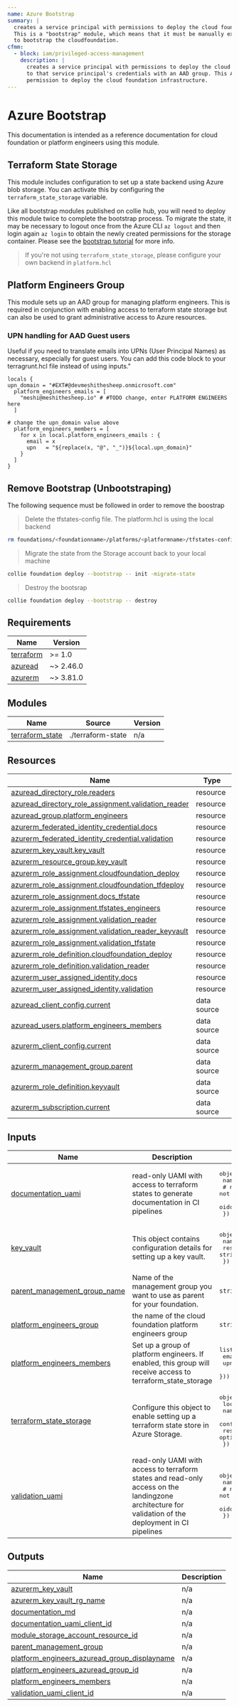 ```yaml
---
name: Azure Bootstrap
summary: |
  creates a service principal with permissions to deploy the cloud foundation infrastructure.
  This is a "bootstrap" module, which means that it must be manually executed once by an administrator
  to bootstrap the cloudfoundation.
cfmm:
  - block: iam/privileged-access-management
    description: |
      creates a service principal with permissions to deploy the cloud foundation infrastructure and secure access
      to that service principal's credentials with an AAD group. This AAD group is used to grant platform engineers
      permission to deploy the cloud foundation infrastructure.
---
```


# Azure Bootstrap

This documentation is intended as a reference documentation for cloud foundation or platform engineers using this module.

## Terraform State Storage

This module includes configuration to set up a state backend using Azure blob storage.
You can activate this by configuring the `terraform_state_storage` variable.

Like all bootstrap modules published on collie hub, you will need to deploy this module twice to complete the bootstrap process.
To migrate the state, it may be necessary to logout once from the Azure CLI `az logout` and then login again `az login` to obtain the newly created permissions for the storage container.
Please see the [bootstrap tutorial](https://collie.cloudfoundation.org/tutorial/deploy-first-module.html#bootstrap-a-cloud-platform) for more info.

> If you're not using `terraform_state_storage`, please configure your own backend in `platform.hcl`

## Platform Engineers Group

This module sets up an AAD group for managing platform engineers. This is required in conjunction with
enabling access to terraform state storage but can also be used to grant administrative access to Azure resources.

### UPN handling for AAD Guest users

Useful if you need to translate emails into UPNs (User Principal Names) as necessary, especially for guest users.
You can add this code block to your terragrunt.hcl file instead of using inputs."

```hcl
locals {
upn_domain = "#EXT#@devmeshithesheep.onmicrosoft.com"
  platform_engineers_emails = [
    "meshi@meshithesheep.io" # #TODO change, enter PLATFORM ENGINEERS here
  ]

# change the upn_domain value above
  platform_engineers_members = [
    for x in local.platform_engineers_emails : {
      email = x
      upn   = "${replace(x, "@", "_")}${local.upn_domain}"
    }
  ]
}
```

## Remove Bootstrap (Unbootstraping)

The following sequence must be followed in order to remove the boostrap

>Delete the tfstates-config file. The platform.hcl is using the local backend
```bash
rm foundations/<foundationname>/platforms/<platformname>/tfstates-config.yml
```
>Migrate the state from the Storage account back to your local machine
```bash
collie foundation deploy --bootstrap -- init -migrate-state
```
>Destroy the bootsrap
```bash
collie foundation deploy --bootstrap -- destroy
```

<!-- BEGIN_TF_DOCS -->
## Requirements

| Name | Version |
|------|---------|
| <a name="requirement_terraform"></a> [terraform](#requirement\_terraform) | >= 1.0 |
| <a name="requirement_azuread"></a> [azuread](#requirement\_azuread) | ~> 2.46.0 |
| <a name="requirement_azurerm"></a> [azurerm](#requirement\_azurerm) | ~> 3.81.0 |

## Modules

| Name | Source | Version |
|------|--------|---------|
| <a name="module_terraform_state"></a> [terraform\_state](#module\_terraform\_state) | ./terraform-state | n/a |

## Resources

| Name | Type |
|------|------|
| [azuread_directory_role.readers](https://registry.terraform.io/providers/hashicorp/azuread/latest/docs/resources/directory_role) | resource |
| [azuread_directory_role_assignment.validation_reader](https://registry.terraform.io/providers/hashicorp/azuread/latest/docs/resources/directory_role_assignment) | resource |
| [azuread_group.platform_engineers](https://registry.terraform.io/providers/hashicorp/azuread/latest/docs/resources/group) | resource |
| [azurerm_federated_identity_credential.docs](https://registry.terraform.io/providers/hashicorp/azurerm/latest/docs/resources/federated_identity_credential) | resource |
| [azurerm_federated_identity_credential.validation](https://registry.terraform.io/providers/hashicorp/azurerm/latest/docs/resources/federated_identity_credential) | resource |
| [azurerm_key_vault.key_vault](https://registry.terraform.io/providers/hashicorp/azurerm/latest/docs/resources/key_vault) | resource |
| [azurerm_resource_group.key_vault](https://registry.terraform.io/providers/hashicorp/azurerm/latest/docs/resources/resource_group) | resource |
| [azurerm_role_assignment.cloudfoundation_deploy](https://registry.terraform.io/providers/hashicorp/azurerm/latest/docs/resources/role_assignment) | resource |
| [azurerm_role_assignment.cloudfoundation_tfdeploy](https://registry.terraform.io/providers/hashicorp/azurerm/latest/docs/resources/role_assignment) | resource |
| [azurerm_role_assignment.docs_tfstate](https://registry.terraform.io/providers/hashicorp/azurerm/latest/docs/resources/role_assignment) | resource |
| [azurerm_role_assignment.tfstates_engineers](https://registry.terraform.io/providers/hashicorp/azurerm/latest/docs/resources/role_assignment) | resource |
| [azurerm_role_assignment.validation_reader](https://registry.terraform.io/providers/hashicorp/azurerm/latest/docs/resources/role_assignment) | resource |
| [azurerm_role_assignment.validation_reader_keyvault](https://registry.terraform.io/providers/hashicorp/azurerm/latest/docs/resources/role_assignment) | resource |
| [azurerm_role_assignment.validation_tfstate](https://registry.terraform.io/providers/hashicorp/azurerm/latest/docs/resources/role_assignment) | resource |
| [azurerm_role_definition.cloudfoundation_deploy](https://registry.terraform.io/providers/hashicorp/azurerm/latest/docs/resources/role_definition) | resource |
| [azurerm_role_definition.validation_reader](https://registry.terraform.io/providers/hashicorp/azurerm/latest/docs/resources/role_definition) | resource |
| [azurerm_user_assigned_identity.docs](https://registry.terraform.io/providers/hashicorp/azurerm/latest/docs/resources/user_assigned_identity) | resource |
| [azurerm_user_assigned_identity.validation](https://registry.terraform.io/providers/hashicorp/azurerm/latest/docs/resources/user_assigned_identity) | resource |
| [azuread_client_config.current](https://registry.terraform.io/providers/hashicorp/azuread/latest/docs/data-sources/client_config) | data source |
| [azuread_users.platform_engineers_members](https://registry.terraform.io/providers/hashicorp/azuread/latest/docs/data-sources/users) | data source |
| [azurerm_client_config.current](https://registry.terraform.io/providers/hashicorp/azurerm/latest/docs/data-sources/client_config) | data source |
| [azurerm_management_group.parent](https://registry.terraform.io/providers/hashicorp/azurerm/latest/docs/data-sources/management_group) | data source |
| [azurerm_role_definition.keyvault](https://registry.terraform.io/providers/hashicorp/azurerm/latest/docs/data-sources/role_definition) | data source |
| [azurerm_subscription.current](https://registry.terraform.io/providers/hashicorp/azurerm/latest/docs/data-sources/subscription) | data source |

## Inputs

| Name | Description | Type | Default | Required |
|------|-------------|------|---------|:--------:|
| <a name="input_documentation_uami"></a> [documentation\_uami](#input\_documentation\_uami) | read-only UAMI with access to terraform states to generate documentation in CI pipelines | <pre>object({<br>    name = string<br>    # note: it seems wildcards are not supported yet, see https://github.com/Azure/azure-workload-identity/issues/373<br>    oidc_subject = string<br>  })</pre> | `null` | no |
| <a name="input_key_vault"></a> [key\_vault](#input\_key\_vault) | This object contains configuration details for setting up a key vault. | <pre>object({<br>    name                = string,<br>    resource_group_name = string<br>  })</pre> | <pre>{<br>  "name": "cloudfoundation-kv",<br>  "resource_group_name": "cloudfoundation-rg"<br>}</pre> | no |
| <a name="input_parent_management_group_name"></a> [parent\_management\_group\_name](#input\_parent\_management\_group\_name) | Name of the management group you want to use as parent for your foundation. | `string` | n/a | yes |
| <a name="input_platform_engineers_group"></a> [platform\_engineers\_group](#input\_platform\_engineers\_group) | the name of the cloud foundation platform engineers group | `string` | `"cloudfoundation-platform-engineers"` | no |
| <a name="input_platform_engineers_members"></a> [platform\_engineers\_members](#input\_platform\_engineers\_members) | Set up a group of platform engineers. If enabled, this group will receive access to terraform\_state\_storage | <pre>list(object({<br>    email = string,<br>    upn   = string,<br>  }))</pre> | n/a | yes |
| <a name="input_terraform_state_storage"></a> [terraform\_state\_storage](#input\_terraform\_state\_storage) | Configure this object to enable setting up a terraform state store in Azure Storage. | <pre>object({<br>    location            = string,<br>    name                = string,<br>    config_file_path    = string,<br>    resource_group_name = optional(string)<br>  })</pre> | n/a | yes |
| <a name="input_validation_uami"></a> [validation\_uami](#input\_validation\_uami) | read-only UAMI with access to terraform states and read-only access on the landingzone architecture for validation of the deployment in CI pipelines | <pre>object({<br>    name = string<br>    # note: it seems wildcards are not supported yet, see https://github.com/Azure/azure-workload-identity/issues/373<br>    oidc_subject = string<br>  })</pre> | `null` | no |

## Outputs

| Name | Description |
|------|-------------|
| <a name="output_azurerm_key_vault"></a> [azurerm\_key\_vault](#output\_azurerm\_key\_vault) | n/a |
| <a name="output_azurerm_key_vault_rg_name"></a> [azurerm\_key\_vault\_rg\_name](#output\_azurerm\_key\_vault\_rg\_name) | n/a |
| <a name="output_documentation_md"></a> [documentation\_md](#output\_documentation\_md) | n/a |
| <a name="output_documentation_uami_client_id"></a> [documentation\_uami\_client\_id](#output\_documentation\_uami\_client\_id) | n/a |
| <a name="output_module_storage_account_resource_id"></a> [module\_storage\_account\_resource\_id](#output\_module\_storage\_account\_resource\_id) | n/a |
| <a name="output_parent_management_group"></a> [parent\_management\_group](#output\_parent\_management\_group) | n/a |
| <a name="output_platform_engineers_azuread_group_displayname"></a> [platform\_engineers\_azuread\_group\_displayname](#output\_platform\_engineers\_azuread\_group\_displayname) | n/a |
| <a name="output_platform_engineers_azuread_group_id"></a> [platform\_engineers\_azuread\_group\_id](#output\_platform\_engineers\_azuread\_group\_id) | n/a |
| <a name="output_platform_engineers_members"></a> [platform\_engineers\_members](#output\_platform\_engineers\_members) | n/a |
| <a name="output_validation_uami_client_id"></a> [validation\_uami\_client\_id](#output\_validation\_uami\_client\_id) | n/a |
<!-- END_TF_DOCS -->

